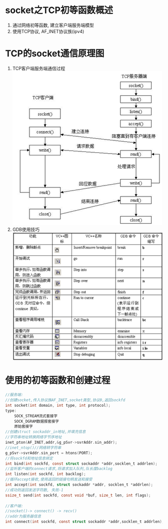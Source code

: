 # socket之TCP初等函数概述
1. 通过网络初等函数, 建立客户端服务端模型
2. 使用TCP协议, AF_INET协议族(ipv4)

# TCP的socket通信原理图
1. TCP客户端服务端通信过程
![TCP客户端服务端通信过程](TCP客户端服务端通信过程.jpg)
2. GDB使用技巧
![GDB使用技巧](GDB.png)
# 使用的初等函数和创建过程
```c
//服务端:
//创建socket,传入协议族AF_INET,socket类型,协议0,返回sockfd
int socket(int domain, int type, int protocol);
type:
	SOCK_STREAM流式套接字
    SOCK_DGRAM数据报套接字
    原始套接字
//创建struct sockaddr_in地址,并填充信息
//字符串地址转换网络字节序地址
inet_pton(AF_INET,addr,&g_pSvr->svrAddr.sin_addr);
//inet_ntop()//网络转字符串
g_pSvr->svrAddr.sin_port = htons(PORT);
//将sockfd和地址信息绑定
int bind(int sockfd, const struct sockaddr *addr,socklen_t addrlen);
//监听客户端的connect请求,将请求加入队列,队长度backlog
int listen(int sockfd, int backlog);
//循环accept接收,使用返回的链接句柄发送和接受
int accept(int sockfd, struct sockaddr *addr, socklen_t *addrlen);
//成功则返回发送字符数, 失败-1
ssize_t send(int sockfd, const void *buf, size_t len, int flags);

//客户端:
//socket()-> connect() -> recv()
//addr为服务器信息
int connect(int sockfd, const struct sockaddr *addr,socklen_t addrlen);
```


